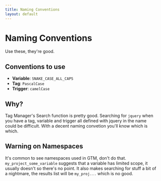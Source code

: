 ```yaml
---
title: Naming Conventions
layout: default
---
```


# Naming Conventions
Use these, they're good.

## Conventions to use
- **Variable**: `SNAKE_CASE_ALL_CAPS`  
- **Tag**: `PascalCase`  
- **Trigger**: `camelCase`  

## Why?
Tag Manager's Search function is pretty good. Searching for `jquery` when you have a tag, variable and trigger all defined with jquery in the name could be difficult. With a decent naming convetion you'll know which is which.

## Warning on Namespaces
It's common to see namespaces used in GTM, don't do that. `my_project_some_variable` suggests that a variable has limited scope, it usually doesn't so there's no point. It also makes searching for stuff a bit of a nightmare, the results list will be `my_proj...` which is no good.
